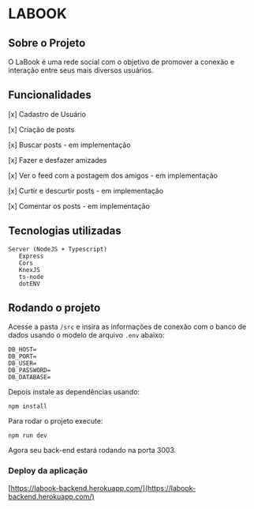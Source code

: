 # LABOOK

## Sobre o Projeto
O LaBook é uma rede social com o objetivo de promover a conexão e interação entre seus mais diversos usuários. 

## Funcionalidades
[x] Cadastro de Usuário

[x] Criação de posts

[x] Buscar posts - em implementação

[x] Fazer e desfazer amizades

[x] Ver o feed com a postagem dos amigos  - em implementação

[x] Curtir e descurtir posts  - em implementação

[x] Comentar os posts  - em implementação

## Tecnologias utilizadas
```
Server (NodeJS + Typescript)
   Express
   Cors
   KnexJS
   ts-node
   dotENV
```

## Rodando o projeto

Acesse a pasta `/src` e insira as informações de conexão com o banco de dados usando o modelo de arquivo `.env` abaixo:

```
DB_HOST= 
DB_PORT= 
DB_USER= 
DB_PASSWORD= 
DB_DATABASE= 
```

Depois instale as dependências usando:

```
npm install
```

Para rodar o projeto execute:

```
npm run dev
```

Agora seu back-end estará rodando na porta 3003.

### Deploy da aplicação
[https://labook-backend.herokuapp.com/](https://labook-backend.herokuapp.com/)